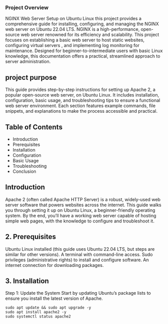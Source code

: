 ### Project Overview
NGINX Web Server Setup on Ubuntu Linux
this project provides a comprehensive guide for installing, configuring, and managing the NGINX web server on Ubuntu 22.04 LTS.
NGINX is a high-performance, open-source web server renowned for its efficiency and scalability. 
This project focuses on establishing a basic web server to host static websites, configuring virtual servers ,
and implementing log monitoring for maintenance. Designed for beginner-to-intermediate users with basic Linux knowledge,
this documentation offers a practical, streamlined approach to server administration.

## project purpose
This guide provides step-by-step instructions for setting up Apache 2, a popular open-source web server, on Ubuntu Linux.
It includes installation, configuration, basic usage, and troubleshooting tips to ensure a 
functional web server environment. Each section features example commands, file snippets, and explanations to make the process accessible and practical.
## Table of Contents
- Introduction
- Prerequisites
- Installation
- Configuration
- Basic Usage
- Troubleshooting
- Conclusion
## Introduction
Apache 2 (often called Apache HTTP Server) is a robust, widely-used web server software that powers websites across the internet. This guide walks you through setting it up on Ubuntu Linux, 
a beginner-friendly operating system. By the end, you’ll have a working web server capable of hosting simple web pages, with the knowledge to configure and troubleshoot it.

## 2. Prerequisites
Ubuntu Linux installed (this guide uses Ubuntu 22.04 LTS, but steps are similar for other versions).
A terminal with command-line access.
Sudo privileges (administrative rights) to install and configure software.
An internet connection for downloading packages.


## 3. Installation
Step 1: Update the System
Start by updating Ubuntu’s package lists to ensure you install the latest version of Apache.
```
sudo apt update && sudo apt upgrade -y
sudo apt install apache2 -y
sudo systemctl status apache2

```
